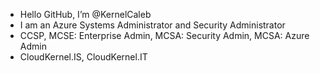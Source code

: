 - Hello GitHub, I’m @KernelCaleb
- I am an Azure Systems Administrator and Security Administrator
- CCSP, MCSE: Enterprise Admin, MCSA: Security Admin, MCSA: Azure Admin
- CloudKernel.IS, CloudKernel.IT
